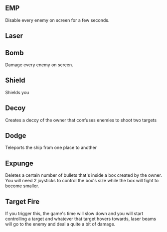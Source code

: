 ## EMP
Disable every enemy on screen for a few seconds.

## Laser


## Bomb
Damage every enemy on screen.

## Shield
Shields you

## Decoy
Creates a decoy of the owner that confuses enemies to shoot two targets

## Dodge
Teleports the ship from one place to another

## Expunge
Deletes a certain number of bullets that's inside a box created by the owner. You will need 2 joysticks to control the box's size while the box will fight to become smaller.

## Target Fire
If you trigger this, the game's time will slow down and you will start controlling a target and whatever that target hovers towards, laser beams will go to the enemy and deal a quite a bit of damage.
